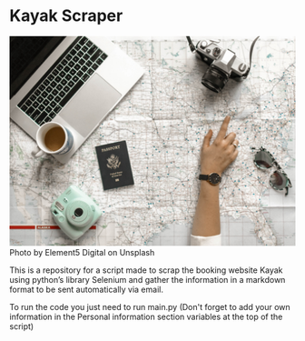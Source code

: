 # Kayak Scraper

![Banner](banner.jpg)
Photo by Element5 Digital on Unsplash

This is a repository for a script made to scrap the booking website Kayak using python’s library Selenium and gather the information in a markdown format to be sent automatically  via email.

To run the code you just need to run main.py (Don't forget to add your own information in the Personal information section variables at the top of the script)